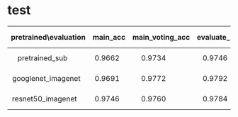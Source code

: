 # test
| pretrained\evaluation | main_acc | main_voting_acc | evaluate_new | time (ms) |
|:---------------------:|:--------:|:---------------:|:------------:|:---------:|
| pretrained_sub        | 0.9662   | 0.9734          | 0.9746       | 19.3      |
| googlenet_imagenet    | 0.9691   | 0.9772          | 0.9792       | 19.3      |
| resnet50_imagenet     | 0.9746   | 0.9760          | 0.9784       | 55.2      |
